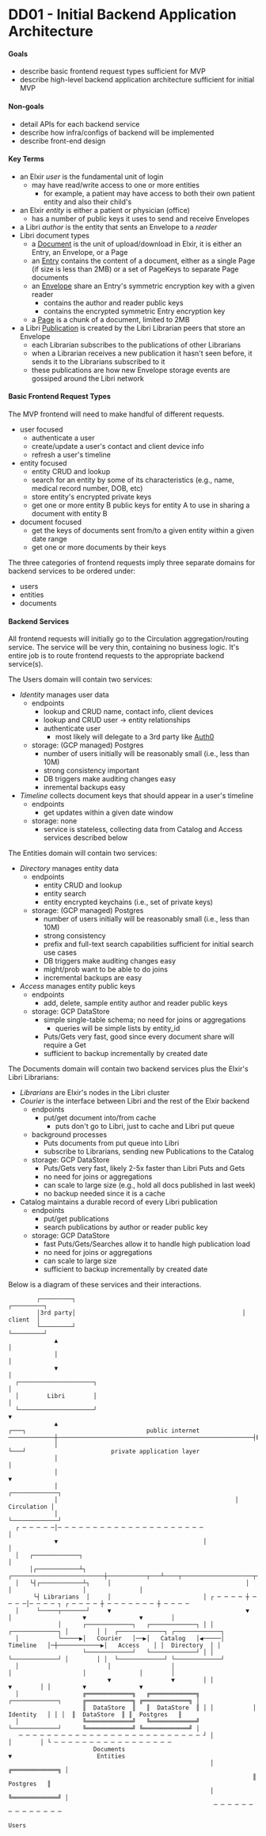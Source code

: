 # DD01 - Initial Backend Application Architecture

#### Goals

- describe basic frontend request types sufficient for MVP
- describe high-level backend application architecture sufficient for initial MVP

#### Non-goals

- detail APIs for each backend service
- describe how infra/configs of backend will be implemented
- describe front-end design

#### Key Terms

- an Elxir *user* is the fundamental unit of login
	- may have read/write access to one or more entities
		- for example, a patient may have access to both their own patient entity and also their child's
- an Elxir *entity* is either a patient or physician (office)
	- has a number of public keys it uses to send and receive Envelopes
- a Libri *author* is the entity that sents an Envelope to a *reader*
- Libri document types
	- a [Document](https://github.com/drausin/libri/blob/develop/libri/librarian/api/documents.proto) is the unit of upload/download in Elxir, it is either an Entry, an Envelope, or a Page
	- an [Entry](https://github.com/drausin/libri/blob/develop/libri/librarian/api/documents.proto#L46) contains the content of a document, either as a single Page (if size is less than 2MB) or a set of PageKeys to separate Page documents
	- an [Envelope](https://github.com/drausin/libri/blob/develop/libri/librarian/api/documents.proto#L26) share an Entry's symmetric encryption key with a given reader
		- contains the author and reader public keys
		- contains the encrypted symmetric Entry encryption key
	- a [Page](https://github.com/drausin/libri/blob/develop/libri/librarian/api/documents.proto#L154) is a chunk of a document, limited to 2MB
- a Libri [Publication](https://github.com/drausin/libri/blob/develop/libri/librarian/api/librarian.proto#L195) is created by the Libri Librarian peers that store an Envelope
	- each Librarian subscribes to the publications of other Librarians
	- when a Librarian receives a new publication it hasn't seen before, it sends it to the Librarians subscribed to it
	- these publications are how new Envelope storage events are gossiped around the Libri network


#### Basic Frontend Request Types

The MVP frontend will need to make handful of different requests.
- user focused
	- authenticate a user
	- create/update a user's contact and client device info
	- refresh a user's timeline
- entity focused
	- entity CRUD and lookup
	- search for an entity by some of its characteristics (e.g., name, medical record number, DOB, etc)
	- store entity's encrypted private keys
	- get one or more entity B public keys for entity A to use in sharing a document with entity B
- document focused
	- get the keys of documents sent from/to a given entity within a given date range
	- get one or more documents by their keys

The three categories of frontend requests imply three separate domains for backend services to be ordered under:
- users
- entities
- documents

#### Backend Services

All frontend requests will initially go to the Circulation aggregation/routing service. The service will be very thin, containing no business logic. It's entire job is to route frontend requests to the appropriate backend service(s). 

The Users domain will contain two services:
- *Identity* manages user data
	- endpoints
		- lookup and CRUD name, contact info, client devices
		- lookup and CRUD user -> entity relationships
		- authenticate user
			- most likely will delegate to a 3rd party like [Auth0](https://auth0.com)
	- storage: (GCP managed) Postgres
		- number of users initially will be reasonably small (i.e., less than 10M)
		- strong consistency important
		- DB triggers make auditing changes easy
		- inremental backups easy
- *Timeline* collects document keys that should appear in a user's timeline
	- endpoints
		- get updates within a given date window
	- storage: none
		- service is stateless, collecting data from Catalog and Access services described below

The Entities domain will contain two services:
- *Directory* manages entity data
	- endpoints
		- entity CRUD and lookup
		- entity search
		- entity encrypted keychains (i.e., set of private keys)
	- storage: (GCP managed) Postgres
		- number of users initially will be reasonably small (i.e., less than 10M)
		- strong consistency
		- prefix and full-text search capabilities sufficient for initial search use cases
		- DB triggers make auditing changes easy
		- might/prob want to be able to do joins
		- incremental backups are easy
- *Access* manages entity public keys
	- endpoints
		- add, delete, sample entity author and reader public keys
	- storage: GCP DataStore
		- simple single-table schema; no need for joins or aggregations
			- queries will be simple lists by entity_id
		- Puts/Gets very fast, good since every document share will require a Get
		- sufficient to backup incrementally by created date

The Documents domain will contain two backend services plus the Elxir's Libri Librarians:
- *Librarians* are Elxir's nodes in the Libri cluster
- *Courier* is the interface between Libri and the rest of the Elxir backend
	- endpoints
		- put/get document into/from cache
			- puts don't go to Libri, just to cache and Libri put queue
	- background processes
		- Puts documents from put queue into Libri
		- subscribe to Librarians, sending new Publications to the Catalog
	- storage: GCP DataStore
		- Puts/Gets very fast, likely 2-5x faster than Libri Puts and Gets
		- no need for joins or aggregations
		- can scale to large size (e.g., hold all docs published in last week)
		- no backup needed since it is a cache
- Catalog maintains a durable record of every Libri publication
	- endpoints
		- put/get publications
		- search publications by author or reader public key
	- storage: GCP DataStore
		- fast Puts/Gets/Searches allow it to handle high publication load
		- no need for joins or aggregations
		- can scale to large size
		- sufficient to backup incrementally by created date


Below is a diagram of these services and their interactions.

```
        ┌─────────┐                                               ┌─────────┐
        │3rd party│                                               │ client  │
        └─────────┘                                               └─────────┘
             ▲                                                         │
             │                                                         │
             ▼                                                         │
  ┌─────────────────────┐                                              │
  │        Libri        │                                              │
  └─────────────────────┘                                              ▼
             ▲                                                       ┌───┐                                  public internet
─────────────┼───────────────────────────────────────────────────────┤ELB├──────────────────────────────────────────────────
             │                                                       └───┘                        private application layer
             │                                                         │
             │                                                         ▼
             │                                                  ┌─────────────┐
             │                                                  │ Circulation │
             │                                                  └─────────────┘
  ┌ ─ ─ ─ ─ ─│─ ─ ─ ─ ─ ─ ─ ─ ─ ─ ─ ─ ─ ─ ─ ─ ─ ─ ─ ─ ─                │
             ▼                                         │               │
  │   ┌─────────────┐                                                  │
      │┌────────────┴┐      ┌──────────────────────────┼───────────┬───┴────┬────────────────────┬───────────────┐
  │   └┤┌────────────┴┐     │                                      │        │                    │               │
       └┤ Librarians  │     │                          │ ┌ ─ ─ ─ ─ ┼ ─ ─ ─ ─│─ ─ ─ ─ ┐ ┌ ─ ─ ─ ─ ┼ ─ ─ ─ ─ ─ ─ ─ ┼ ─ ─ ─ ─
  │     └─────┬───────┘     ▼                                      ▼        │                    ▼               ▼        │
              │      ┌─────────────┐   ┌─────────────┐ │ │  ┌─────────────┐ │        │ │  ┌─────────────┐ ┌─────────────┐
  │           └─────▶│   Courier   │──▶│   Catalog   │◀─────│  Timeline   │─┼────────────▶│   Access    │ │  Directory  │ │
                     └─────────────┘   └─────────────┘ │ │  └─────────────┘ │        │ │  └─────────────┘ └─────────────┘
  │                         │                 │                             │                    │               │        │
                            ▼                 ▼        │ │                  ▼        │ │         ▼               ▼
  │                  ╔═════════════╗   ╔═════════════╗               ┌─────────────┐      ╔═════════════╗ ╔═════════════╗ │
                     ║  DataStore  ║   ║  DataStore  ║ │ │           │  Identity   │ │ │  ║  DataStore  ║ ║  Postgres   ║
  │                  ╚═════════════╝   ╚═════════════╝               └─────────────┘      ╚═════════════╝ ╚═════════════╝ │
   ─ ─ ─ ─ ─ ─ ─ ─ ─ ─ ─ ─ ─ ─ ─ ─ ─ ─ ─ ─ ─ ─ ─ ─ ─ ─ ┘ │                  │        │ └ ─ ─ ─ ─ ─ ─ ─ ─ ─ ─ ─ ─ ─ ─ ─ ─ ─
                        Documents                                           ▼                        Entities
                                                         │           ╔═════════════╗ │
                                                                     ║  Postgres   ║
                                                         │           ╚═════════════╝ │
                                                          ─ ─ ─ ─ ─ ─ ─ ─ ─ ─ ─ ─ ─ ─
                                                                     Users
```












